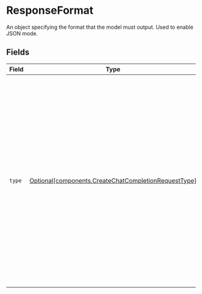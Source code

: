 # ResponseFormat

An object specifying the format that the model must output. Used to enable JSON mode.


## Fields

| Field                                                                                                                                                                                                                                                                                                                                                                                                                                                                                                                                                                          | Type                                                                                                                                                                                                                                                                                                                                                                                                                                                                                                                                                                           | Required                                                                                                                                                                                                                                                                                                                                                                                                                                                                                                                                                                       | Description                                                                                                                                                                                                                                                                                                                                                                                                                                                                                                                                                                    | Example                                                                                                                                                                                                                                                                                                                                                                                                                                                                                                                                                                        |
| ------------------------------------------------------------------------------------------------------------------------------------------------------------------------------------------------------------------------------------------------------------------------------------------------------------------------------------------------------------------------------------------------------------------------------------------------------------------------------------------------------------------------------------------------------------------------------ | ------------------------------------------------------------------------------------------------------------------------------------------------------------------------------------------------------------------------------------------------------------------------------------------------------------------------------------------------------------------------------------------------------------------------------------------------------------------------------------------------------------------------------------------------------------------------------ | ------------------------------------------------------------------------------------------------------------------------------------------------------------------------------------------------------------------------------------------------------------------------------------------------------------------------------------------------------------------------------------------------------------------------------------------------------------------------------------------------------------------------------------------------------------------------------ | ------------------------------------------------------------------------------------------------------------------------------------------------------------------------------------------------------------------------------------------------------------------------------------------------------------------------------------------------------------------------------------------------------------------------------------------------------------------------------------------------------------------------------------------------------------------------------ | ------------------------------------------------------------------------------------------------------------------------------------------------------------------------------------------------------------------------------------------------------------------------------------------------------------------------------------------------------------------------------------------------------------------------------------------------------------------------------------------------------------------------------------------------------------------------------ |
| `type`                                                                                                                                                                                                                                                                                                                                                                                                                                                                                                                                                                         | [Optional[components.CreateChatCompletionRequestType]](../../models/shared/createchatcompletionrequesttype.md)                                                                                                                                                                                                                                                                                                                                                                                                                                                                 | :heavy_minus_sign:                                                                                                                                                                                                                                                                                                                                                                                                                                                                                                                                                             | Setting to `json_object` enables JSON mode. This guarantees that the message the model generates is valid JSON. <br/><br/>Note that your system prompt must still instruct the model to produce JSON, and to help ensure you don't forget, the API will throw an error if the string `JSON` does not appear in your system message. Also note that the message content may be partial (i.e. cut off) if `finish_reason="length"`, which indicates the generation exceeded `max_tokens` or the conversation exceeded the max context length. <br/><br/>Must be one of `text` or `json_object`.<br/> | json_object                                                                                                                                                                                                                                                                                                                                                                                                                                                                                                                                                                    |